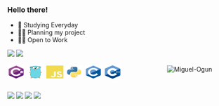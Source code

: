 ### Hello there!

- 📖 Studying Everyday
- 🐱‍💻 Planning my project
- 🐱‍👤 Open to Work
  
<div>
  <picture>
    <source
      srcset="https://github-readme-stats.vercel.app/api?username=MiguelMA3&show_icons=true&theme=codeSTACKr"
      media="(prefers-color-scheme: dark)"
    />
    <source
      srcset="https://github-readme-stats.vercel.app/api?username=MiguelMA3&show_icons=true&theme=discord_old_blurple"
      media="(prefers-color-scheme: light), (prefers-color-scheme: no-preference)"
    />
    <img height="180cm" src="https://github-readme-stats.vercel.app/api?username=MiguelMA3&show_icons=true" />
  </picture>
  <picture>
    <source 
      srcset="https://github-readme-stats.vercel.app/api/top-langs/?username=MiguelMA3&layout=donut&theme=codeSTACKr"
      media="(prefers-color-scheme: dark)"
    />
    <source
      srcset="https://github-readme-stats.vercel.app/api/top-langs/?username=MiguelMA3&layout=donut&theme=discord_old_blurple"
      media="(prefers-color-scheme: light), (prefers-color-scheme: no-preference)"
    />
    <img height="180cm" src="https://github-readme-stats.vercel.app/api/top-langs/?username=MiguelMA3&layout=donut" />  
  </picture>
</div>
      
<div style="display: inline_block"><br>
  <img align="center" alt="Miguel-Csharp" height="30" width="40" src="https://raw.githubusercontent.com/devicons/devicon/master/icons/csharp/csharp-original.svg">
  <img align="center" alt="Miguel-GO" height="30" width="40" src="https://raw.githubusercontent.com/devicons/devicon/master/icons/go/go-original.svg">
  <img align="center" alt="Miguel-JavaScript" height="30" width="40" src="https://raw.githubusercontent.com/devicons/devicon/master/icons/javascript/javascript-plain.svg">
  <img align="center" alt="Miguel-Python" height="30" width="40" src="https://raw.githubusercontent.com/devicons/devicon/master/icons/python/python-original.svg">
  <img align="center" alt="Miguel-C" height="30" width="40" src="https://raw.githubusercontent.com/devicons/devicon/master/icons/c/c-original.svg">
  <img align="center" alt="Miguel-CPP" height="30" width="40" src="https://raw.githubusercontent.com/devicons/devicon/master/icons/cplusplus/cplusplus-original.svg">
  <img align="right" alt="Miguel-Ogun" height="140" width="140" src="https://cdn.discordapp.com/attachments/887436179081945098/1115816189659205652/GitHub_icon.gif">
</div>
  
  ##
 
<div> 
  <a href="https://www.linkedin.com/in/miguel-maletzke-de-avelar-089b75216/" target="_blank"><img src="https://img.shields.io/badge/-LinkedIn-%230077B5?style=for-the-badge&logo=linkedin&logoColor=white" target="_blank"></a> 
  <a href="https://instagram.com/miguel.ma_" target="_blank"><img src="https://img.shields.io/badge/Instagram-E4405F?style=for-the-badge&logo=instagram&logoColor=white" target="_blank"></a>
  <a href = "mailto:miguelitomatzk.avelar@gmail.com"><img src="https://img.shields.io/badge/-Gmail-%23333?style=for-the-badge&logo=gmail&logoColor=white" target="_blank"></a>
  <a href = "https://open.spotify.com/user/cjk9ne90r9bngj2qttsatc92l?si=5258bb71e53841cc"><img src="https://img.shields.io/badge/Spotify-1ED760?&style=for-the-badge&logo=spotify&logoColor=white"></a>
</div>
